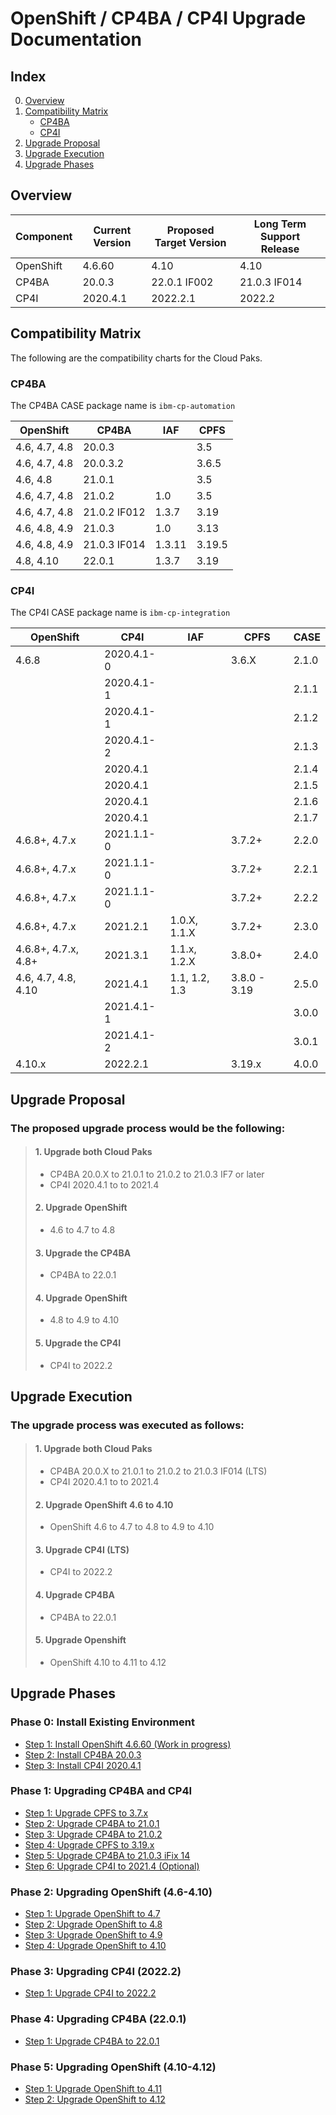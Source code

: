 # OpenShift / CP4BA / CP4I Upgrade Documentation

## Index

0. [Overview](#overview)
1. [Compatibility Matrix](#compatibility-matrix)
   - [CP4BA](#cp4ba)
   - [CP4I](#cp4i)
2. [Upgrade Proposal](#upgrade-proposal)
3. [Upgrade Execution](#upgrade-execution)
4. [Upgrade Phases](#upgrade-phases)

## Overview

| Component | Current Version | Proposed Target Version | Long Term Support Release |
| --------- | --------------- | ----------------------- | ------------------------- |
| OpenShift | 4.6.60          | 4.10                    | 4.10                      |
| CP4BA     | 20.0.3          | 22.0.1 IF002            | 21.0.3 IF014              |
| CP4I      | 2020.4.1        | 2022.2.1                | 2022.2                    |

## Compatibility Matrix

The following are the compatibility charts for the Cloud Paks.

### CP4BA

The CP4BA CASE package name is `ibm-cp-automation`

| OpenShift     | CP4BA        | IAF    | CPFS   |
| ------------- | ------------ | ------ | ------ |
| 4.6, 4.7, 4.8 | 20.0.3       |        | 3.5    |
| 4.6, 4.7, 4.8 | 20.0.3.2     |        | 3.6.5  |
| 4.6, 4.8      | 21.0.1       |        | 3.5    |
| 4.6, 4.7, 4.8 | 21.0.2       | 1.0    | 3.5    |
| 4.6, 4.7, 4.8 | 21.0.2 IF012 | 1.3.7  | 3.19   |
| 4.6, 4.8, 4.9 | 21.0.3       | 1.0    | 3.13   |
| 4.6, 4.8, 4.9 | 21.0.3 IF014 | 1.3.11 | 3.19.5 |
| 4.8, 4.10     | 22.0.1       | 1.3.7  | 3.19   |

### CP4I

The CP4I CASE package name is `ibm-cp-integration`

| OpenShift           | CP4I       | IAF           | CPFS         | CASE  |
| ------------------- | ---------- | ------------- | ------------ | ----- |
| 4.6.8               | 2020.4.1-0 |               | 3.6.X        | 2.1.0 |
|                     | 2020.4.1-1 |               |              | 2.1.1 |
|                     | 2020.4.1-1 |               |              | 2.1.2 |
|                     | 2020.4.1-2 |               |              | 2.1.3 |
|                     | 2020.4.1   |               |              | 2.1.4 |
|                     | 2020.4.1   |               |              | 2.1.5 |
|                     | 2020.4.1   |               |              | 2.1.6 |
|                     | 2020.4.1   |               |              | 2.1.7 |
| 4.6.8+, 4.7.x       | 2021.1.1-0 |               | 3.7.2+       | 2.2.0 |
| 4.6.8+, 4.7.x       | 2021.1.1-0 |               | 3.7.2+       | 2.2.1 |
| 4.6.8+, 4.7.x       | 2021.1.1-0 |               | 3.7.2+       | 2.2.2 |
| 4.6.8+, 4.7.x       | 2021.2.1   | 1.0.X, 1.1.X  | 3.7.2+       | 2.3.0 |
| 4.6.8+, 4.7.x, 4.8+ | 2021.3.1   | 1.1.x, 1.2.X  | 3.8.0+       | 2.4.0 |
| 4.6, 4.7, 4.8, 4.10 | 2021.4.1   | 1.1, 1.2, 1.3 | 3.8.0 - 3.19 | 2.5.0 |
|                     | 2021.4.1-1 |               |              | 3.0.0 |
|                     | 2021.4.1-2 |               |              | 3.0.1 |
| 4.10.x              | 2022.2.1   |               | 3.19.x       | 4.0.0 |

## Upgrade Proposal

### The proposed upgrade process would be the following:

> #### 1. Upgrade both Cloud Paks
>
> - CP4BA 20.0.X to 21.0.1 to 21.0.2 to 21.0.3 IF7 or later
> - CP4I 2020.4.1 to to 2021.4
>
> #### 2. Upgrade OpenShift
>
> - 4.6 to 4.7 to 4.8
>
> #### 3. Upgrade the CP4BA
>
> - CP4BA to 22.0.1
>
> #### 4. Upgrade OpenShift
>
> - 4.8 to 4.9 to 4.10
>
> #### 5. Upgrade the CP4I
>
> - CP4I to 2022.2

## Upgrade Execution

### The upgrade process was executed as follows:

> #### 1. Upgrade both Cloud Paks
>
> - CP4BA 20.0.X to 21.0.1 to 21.0.2 to 21.0.3 IF014 (LTS)
> - CP4I 2020.4.1 to to 2021.4
>
> #### 2. Upgrade OpenShift 4.6 to 4.10
>
> - OpenShift 4.6 to 4.7 to 4.8 to 4.9 to 4.10
>
> #### 3. Upgrade CP4I (LTS)
>
> - CP4I to 2022.2
>
> #### 4. Upgrade CP4BA
>
> - CP4BA to 22.0.1
>
> #### 5. Upgrade Openshift
>
> - OpenShift 4.10 to 4.11 to 4.12

## Upgrade Phases

### Phase 0: Install Existing Environment

- [Step 1: Install OpenShift 4.6.60 (Work in progress)](https://github.com/gabrielhicksibm/upgrade-documentation/blob/main/phases/phase-0.md#openshift-4660)
- [Step 2: Install CP4BA 20.0.3](https://github.com/gabrielhicksibm/upgrade-documentation/blob/main/phases/phase-0.md#cp4ba-2003)
- [Step 3: Install CP4I 2020.4.1](https://github.com/gabrielhicksibm/upgrade-documentation/blob/main/phases/phase-0.md#cp4i-202041)

### Phase 1: Upgrading CP4BA and CP4I

- [Step 1: Upgrade CPFS to 3.7.x](https://github.com/gabrielhicksibm/upgrade-documentation/blob/main/phases/phase-1.md#upgrade-cloud-pak-foundational-services-to-37x)
- [Step 2: Upgrade CP4BA to 21.0.1](https://github.com/gabrielhicksibm/upgrade-documentation/blob/main/phases/phase-1.md#cp4ba-2003-to-2101)
- [Step 3: Upgrade CP4BA to 21.0.2](https://github.com/gabrielhicksibm/upgrade-documentation/blob/main/phases/phase-1.md#cp4ba-2101-to-2102)
- [Step 4: Upgrade CPFS to 3.19.x](https://github.com/gabrielhicksibm/upgrade-documentation/blob/main/phases/phase-1.md#upgrade-cloud-pak-foundational-services-to-319x-lts)
- [Step 5: Upgrade CP4BA to 21.0.3 iFix 14](https://github.com/gabrielhicksibm/upgrade-documentation/blob/main/phases/phase-1.md#cp4ba-2102-to-2103)
- [Step 6: Upgrade CP4I to 2021.4 (Optional)](https://github.com/gabrielhicksibm/upgrade-documentation/blob/main/phases/phase-1.md#cp4i-202041-to-20214-optional)

### Phase 2: Upgrading OpenShift (4.6-4.10)

- [Step 1: Upgrade OpenShift to 4.7](https://github.com/gabrielhicksibm/upgrade-documentation/blob/main/phases/phase-2.md#upgrade-openshift-46-to-47)
- [Step 2: Upgrade OpenShift to 4.8](https://github.com/gabrielhicksibm/upgrade-documentation/blob/main/phases/phase-2.md#upgrade-openshift-47-to-48)
- [Step 3: Upgrade OpenShift to 4.9](https://github.com/gabrielhicksibm/upgrade-documentation/blob/main/phases/phase-2.md#upgrade-openshift-48-to-49)
- [Step 4: Upgrade OpenShift to 4.10](https://github.com/gabrielhicksibm/upgrade-documentation/blob/main/phases/phase-2.md#upgrade-openshift-49-to-410)

### Phase 3: Upgrading CP4I (2022.2)

- [Step 1: Upgrade CP4I to 2022.2](https://github.com/gabrielhicksibm/upgrade-documentation/blob/main/phases/phase-3.md#upgrade-cp4i-to-20222)

### Phase 4: Upgrading CP4BA (22.0.1)

- [Step 1: Upgrade CP4BA to 22.0.1](https://github.com/gabrielhicksibm/upgrade-documentation/blob/main/phases/phase-4.md#upgrade-cp4ba-to-2201)

### Phase 5: Upgrading OpenShift (4.10-4.12)

- [Step 1: Upgrade OpenShift to 4.11](https://github.com/gabrielhicksibm/upgrade-documentation/blob/main/phases/phase-5.md#upgrade-openshift-410-to-411)
- [Step 2: Upgrade OpenShift to 4.12](https://github.com/gabrielhicksibm/upgrade-documentation/blob/main/phases/phase-5.md#upgrade-openshift-411-to-412)
